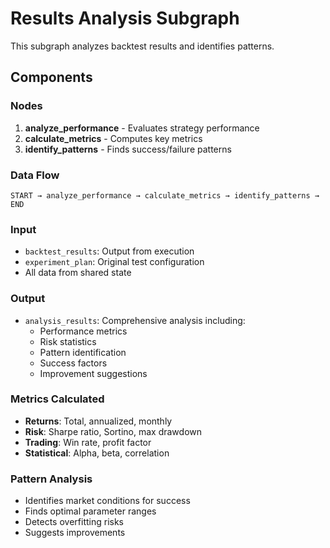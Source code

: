 # Results Analysis Subgraph

This subgraph analyzes backtest results and identifies patterns.

## Components

### Nodes
1. **analyze_performance** - Evaluates strategy performance
2. **calculate_metrics** - Computes key metrics
3. **identify_patterns** - Finds success/failure patterns

### Data Flow
```
START → analyze_performance → calculate_metrics → identify_patterns → END
```

### Input
- `backtest_results`: Output from execution
- `experiment_plan`: Original test configuration
- All data from shared state

### Output
- `analysis_results`: Comprehensive analysis including:
  - Performance metrics
  - Risk statistics  
  - Pattern identification
  - Success factors
  - Improvement suggestions

### Metrics Calculated
- **Returns**: Total, annualized, monthly
- **Risk**: Sharpe ratio, Sortino, max drawdown
- **Trading**: Win rate, profit factor
- **Statistical**: Alpha, beta, correlation

### Pattern Analysis
- Identifies market conditions for success
- Finds optimal parameter ranges
- Detects overfitting risks
- Suggests improvements